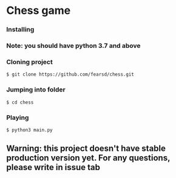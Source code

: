 # Chess game

### Installing
### Note: you should have python 3.7 and above

### Cloning project
`$ git clone https://github.com/fearsd/chess.git`

### Jumping into folder
`$ cd chess`

### Playing
`$ python3 main.py`

## Warning: this project doesn't have stable production version yet. For any questions, please write in issue tab